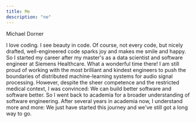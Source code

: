 ```yaml
---
title: Me
description: "ne"
---
```


Michael Dorner


I love coding. I see beauty in code. Of course, not every code, but nicely drafted, well-engineered code sparks joy and makes me smile and happy. So I started my career after my master's as a data scientist and software engineer at Siemens Healthcare. What a wonderful time there! I am still proud of working with the most brilliant and kindest engineers to push the boundaries of distributed machine-learning systems for audio signal processing. However, despite the sheer competence and the restricted medical context, I was convinced: We can build better software and software better. So I went back to academia for a broader understanding of software engineering. After several years in academia now, I understand more and more: We just have started this journey and we've still got a long way to go.
